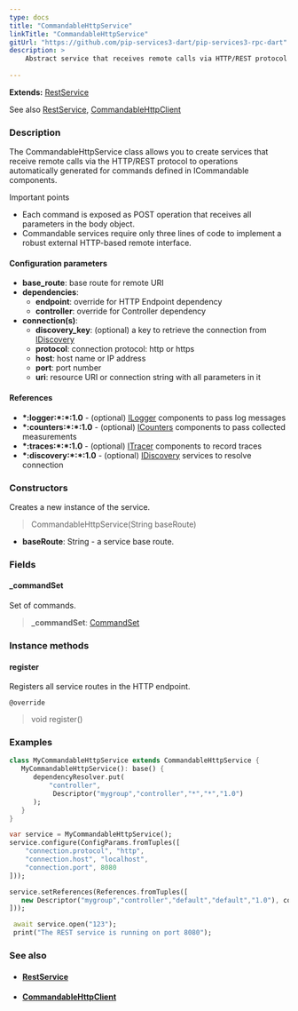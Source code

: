 ```yaml
---
type: docs
title: "CommandableHttpService"
linkTitle: "CommandableHttpService"
gitUrl: "https://github.com/pip-services3-dart/pip-services3-rpc-dart"
description: >
    Abstract service that receives remote calls via HTTP/REST protocol to operations automatically generated for commands defined in ICommandable components. 
    
---
```


**Extends:** [RestService](../rest_service)

See also [RestService](../rest_service), [CommandableHttpClient](../../clients/commandable_http_client)

### Description

The CommandableHttpService class allows you to create services that receive remote calls via the HTTP/REST protocol to operations automatically generated for commands defined in ICommandable components.

Important points

- Each command is exposed as POST operation that receives all parameters in the body object. 
- Commandable services require only three lines of code to implement a robust external HTTP-based remote interface.

#### Configuration parameters

- **base_route**:              base route for remote URI
- **dependencies**:
    - **endpoint**:              override for HTTP Endpoint dependency
    - **controller**:            override for Controller dependency
- **connection(s)**:           
    - **discovery_key**:         (optional) a key to retrieve the connection from [IDiscovery](../../../components/connect/idiscovery)
    - **protocol**:              connection protocol: http or https
    - **host**:                  host name or IP address
    - **port**:                  port number
    - **uri**:                   resource URI or connection string with all parameters in it


#### References

- **\*:logger:\*:\*:1.0** - (optional) [ILogger](../../../components/log/ilogger) components to pass log messages
- **\*:counters:\*:\*:1.0** - (optional) [ICounters](../../../components/count/icounters) components to pass collected measurements
- **\*:traces:\*:\*:1.0** - (optional) [ITracer](../../../components/trace/itracer) components to record traces
- **\*:discovery:\*:\*:1.0** - (optional) [IDiscovery](../../../components/connect/idiscovery) services to resolve connection




### Constructors
Creates a new instance of the service.

> CommandableHttpService(String baseRoute)

- **baseRoute**: String - a service base route.


### Fields

<span class="hide-title-link">

#### _commandSet
Set of commands.
> **_commandSet**: [CommandSet](../../../commons/commands/command_set)

</span>


### Instance methods


#### register
Registers all service routes in the HTTP endpoint.

`@override`
> void register()


### Examples

```dart
class MyCommandableHttpService extends CommandableHttpService {
   MyCommandableHttpService(): base() {
      dependencyResolver.put(
          "controller",
           Descriptor("mygroup","controller","*","*","1.0")
      );
   }
}

var service = MyCommandableHttpService();
service.configure(ConfigParams.fromTuples([
    "connection.protocol", "http",
    "connection.host", "localhost",
    "connection.port", 8080
]));

service.setReferences(References.fromTuples([
   new Descriptor("mygroup","controller","default","default","1.0"), controller
]));

 await service.open("123");
 print("The REST service is running on port 8080");
```


### See also
- #### [RestService](../rest_service)
- #### [CommandableHttpClient](../../clients/commandable_http_client)
